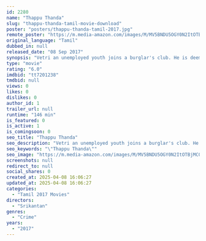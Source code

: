 ```yaml
---
id: 2280
name: "Thappu Thanda"
slug: "thappu-thanda-tamil-movie-download"
poster: "posters/thappu-thanda-tamil-2017.jpg"
remote_poster: "https://m.media-amazon.com/images/M/MV5BNDU5OGY0N2ItOTBjMC00MWQ2LWEwYzYtYzkyMjc3M2Y5MmNmXkEyXkFqcGdeQXVyNDU3MzA3MDg@._V1_SX300.jpg"
original_language: "Tamil"
dubbed_in: null
released_date: "08 Sep 2017"
synopsis: "Vetri an unemployed youth joins a burglar's club. He is deemed a dud who is used anyway in their one last robbery of Rs 5 crores from an Ex-MLA."
type: "movie"
rating: "6.0"
imdbid: "tt7201238"
tmdbid: null
views: 0
likes: 0
dislikes: 0
author_id: 1
trailer_url: null
runtime: "146 min"
is_featured: 0
is_active: 1
is_comingsoon: 0
seo_title: "Thappu Thanda"
seo_description: "Vetri an unemployed youth joins a burglar's club. He is deemed a dud who is used anyway in their one last robbery of Rs 5 crores from an Ex-MLA."
seo_keywords: "\"Thappu Thanda\""
seo_image: "https://m.media-amazon.com/images/M/MV5BNDU5OGY0N2ItOTBjMC00MWQ2LWEwYzYtYzkyMjc3M2Y5MmNmXkEyXkFqcGdeQXVyNDU3MzA3MDg@._V1_SX300.jpg"
screenshots: null
redirect_to: null
social_shares: 0
created_at: 2025-04-08 16:06:27
updated_at: 2025-04-08 16:06:27
categories:
  - "Tamil 2017 Movies"
directors:
  - "Srikantan"
genres:
  - "Crime"
years:
  - "2017"
---
```

